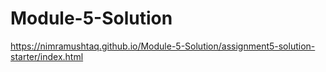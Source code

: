 # Module-5-Solution
https://nimramushtaq.github.io/Module-5-Solution/assignment5-solution-starter/index.html
